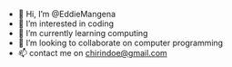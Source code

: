 - 👋 Hi, I’m @EddieMangena
- 👀 I’m interested in coding
- 🌱 I’m currently learning computing
- 💞️ I’m looking to collaborate on computer programming
- 📫 contact me on chirindoe@gmail.com

<!---
EddieMangena/EddieMangena is a ✨ special ✨ repository because its `README.md` (this file) appears on your GitHub profile.
You can click the Preview link to take a look at your changes.
--->
